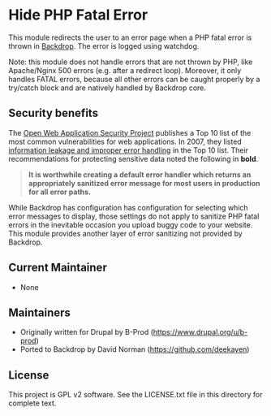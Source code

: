 Hide PHP Fatal Error
====================

This module redirects the user to an error page when a PHP fatal error is thrown in [Backdrop](https://backdropcms.org/). The error is logged using watchdog.

Note: this module does not handle errors that are not thrown by PHP, like Apache/Nginx 500 errors (e.g. after a redirect loop). Moreover, it only handles FATAL errors, because all other errors can be caught properly by a try/catch block and are natively handled by Backdrop core.

Security benefits
-----------------

The [Open Web Application Security Project](https://www.owasp.org/index.php/Main_Page) publishes a Top 10 list of the most common vulnerabilities for web applications. In 2007, they listed [information leakage and improper error handling](https://www.owasp.org/index.php/Top_10_2007-A6) in the Top 10 list. Their recommendations for protecting sensitive data noted the following in **bold**.

> **It is worthwhile creating a default error handler which returns an
> appropriately sanitized error message for most users in production for
> all error paths.**

While Backdrop has configuration has configuration for selecting which error messages to display, those settings do not apply to sanitize PHP fatal errors in the inevitable occasion you upload buggy code to your
website. This module provides another layer of error sanitizing not provided by Backdrop.

Current Maintainer
------------------

- None

Maintainers
-----------

- Originally written for Drupal by B-Prod (https://www.drupal.org/u/b-prod)
- Ported to Backdrop by David Norman (https://github.com/deekayen)

License
-------

This project is GPL v2 software. See the LICENSE.txt file in this directory for
complete text.
